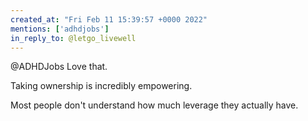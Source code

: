 ```yaml
---
created_at: "Fri Feb 11 15:39:57 +0000 2022"
mentions: ['adhdjobs']
in_reply_to: @letgo_livewell
---
```


@ADHDJobs Love that.

Taking ownership is incredibly empowering. 

Most people don't understand how much leverage they actually have.